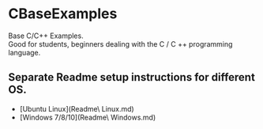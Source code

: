 # CBaseExamples

Base C/C++ Examples.  
Good for students, beginners dealing with the C / C ++ programming language.

## Separate Readme setup instructions for different OS.

* [Ubuntu Linux](Readme\ Linux.md)
* [Windows 7/8/10](Readme\ Windows.md)

